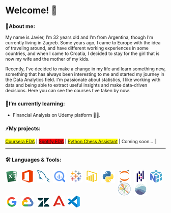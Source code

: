 # Welcome! 👋

### 💬About me:
My name is Javier, I’m 32 years old and I’m from Argentina, though I’m currently living in Zagreb. Some years ago, I came to Europe with the idea of traveling around, and have different working experiences in some countries, and when I came to Croatia, I decided to stay for the girl that is now my wife and the mother of my kids.

Recently, I've decided to make a change in my life and learn something new, something that has always been interesting to me and started my journey in the Data Analytics field. I'm passionate about statistics, I like working with data and being able to extract useful insights and make data-driven decisions. Here you can see the courses I've taken by now.

### 🌱I’m currently learning:
-  Financial Analysis on Udemy platform 👨‍💻.

### ⚡My projects:
<a href="https://github.com/Plasma1992/CourseraProject"><span style="background-color: yellow;">Coursera EDA</span></a> | <a href="https://github.com/Plasma1992/SpotifyProject"><span style="background-color: red;">Spotify EDA</span></a> | <a href="https://github.com/Plasma1992/ChessAssistant"><span style="background-color: yellow;">Python Chess Assistant</span></a> | Coming soon... | 
<hr>

### 🛠 Languages & Tools:
<p>
<img align="left" alt="Java" width="40px" style="padding-right:10px;" src="icons/Excel.png"/>
<img align="left" alt="Java" width="40px" style="padding-right:10px;" src="icons/MSOffice.png"/>
<img align="left" alt="Java" width="40px" style="padding-right:10px;" src="icons/MySQL.png"/>
<img align="left" alt="Java" width="42px" style="padding-right:10px;" src="icons/BigQuery.png"/>
<img align="left" alt="Java" width="40px" style="padding-right:10px;" src="icons/Tableau.png"/>
<img align="left" alt="Java" width="40px" style="padding-right:10px;" src="icons/PowerBI.png"/>
<img align="left" alt="Java" width="42px" style="padding-right:10px;" src="icons/Python.png"/>
<img align="left" alt="Java" width="40px" style="padding-right:10px;" src="icons/Jupyter.png"/>
<img align="left" alt="Java" width="40px" style="padding-right:10px;" src="icons/Pandas.png"/>
<img align="left" alt="Java" width="40px" style="padding-right:10px;" src="icons/NumPy.png"/>
<img align="left" alt="Java" width="40px" style="padding-right:10px;" src="icons/Matplotlib.png"/>
<img align="left" alt="Java" width="42px" style="padding-right:10px;" src="icons/Seaborn.png"/>
</p>

<br>
<br>

<p>
<img align="left" alt="Java" width="40px" style="padding-right:10px;" src="icons/GoogleWorkspace.png"/>
<img align="left" alt="Java" width="40px" style="padding-right:10px;" src="icons/GoogleCloud.png"/>
<img align="left" alt="Java" width="40px" style="padding-right:10px;" src="icons/Zendesk.png"/>
<img align="left" alt="Java" width="37px" style="padding-right:10px;" src="icons/Avaya.png"/>
<img align="left" alt="Java" width="37px" style="padding-right:10px;" src="icons/VScode.png"/>
</p>





<!--![NumPy](https://github.com/user-attachments/assets/d5602a62-854f-4ced-8dde-6d1f4c8f15bb)

**Plasma1992/Plasma1992** is a ✨ _special_ ✨ repository because its `README.md` (this file) appears on your GitHub profile.

Here are some ideas to get you started:

- 🔭 I’m currently working on ...
- 🌱 I’m currently learning ...
- 👯 I’m looking to collaborate on ...
- 🤔 I’m looking for help with ...
- 💬 Ask me about ...
- 📫 How to reach me: ...
- 😄 Pronouns: ...
- ⚡ Fun fact: ...
-->
